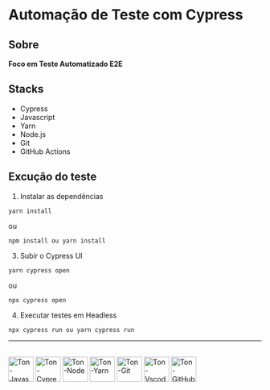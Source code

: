 # Automação de Teste com Cypress

## Sobre

**Foco em Teste Automatizado E2E**

## Stacks
- Cypress
- Javascript
- Yarn
- Node.js
- Git
- GitHub Actions

## Excução do teste

1. Instalar as dependências
```
yarn install
```
ou
```
npm install ou yarn install
```

3. Subir o Cypress UI
```
yarn cypress open
```
ou
```
npx cypress open
```

4. Executar testes em Headless
```
npx cypress run ou yarn cypress run
```

<hr>

<div style="display: inline-block">
  <br>
  <img align="center" alt="Ton-Javascript" heigh="50" width="50" src="https://cdn.jsdelivr.net/gh/devicons/devicon@latest/icons/javascript/javascript-original.svg" />        
  <img align="center" alt="Ton-Cypress" heigh="50" width="50" src="https://cdn.jsdelivr.net/gh/devicons/devicon@latest/icons/cypressio/cypressio-original.svg"/>
  <img align="center" alt="Ton-Node" heigh="50" width="50" src="https://cdn.jsdelivr.net/gh/devicons/devicon@latest/icons/nodejs/nodejs-original.svg"/>
  <img align="center" alt="Ton-Yarn" heigh="50" width="50" src="https://cdn.jsdelivr.net/gh/devicons/devicon@latest/icons/yarn/yarn-original.svg" />
  <img align="center" alt="Ton-Git" heigh="50" width="50" src="https://cdn.jsdelivr.net/gh/devicons/devicon@latest/icons/git/git-original.svg" />
  <img align="center" alt="Ton-Vscode" heigh="50" width="50" src="https://cdn.jsdelivr.net/gh/devicons/devicon@latest/icons/vscode/vscode-original.svg" />
  <img align="center" alt="Ton-GitHub Actions" heigh="50" width="50" src="https://cdn.jsdelivr.net/gh/devicons/devicon@latest/icons/githubactions/githubactions-plain.svg" /> 
</div>

